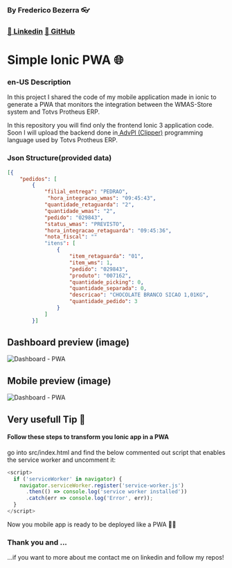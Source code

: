### By Frederico Bezerra :eyeglasses:
### [:link: Linkedin](https://www.linkedin.com/in/fredericobezerra ) [:link: GitHub](https://github.com/freddneos)


# Simple Ionic PWA :globe_with_meridians:
###  en-US  Description

In this project I shared the code of my mobile application made in ionic to generate a PWA that monitors the integration between the WMAS-Store system and Totvs Protheus ERP.

In this repository you will find only the frontend Ionic 3 application code.
Soon I will upload the backend done in[ AdvPl (Clipper)](https://en.wikipedia.org/wiki/AdvPL " AdvPl (Clipper)") programming language used by Totvs Protheus ERP.

### Json Structure(provided data)

```json
[{
    "pedidos": [
        {
            "filial_entrega": "PEDRAO",
			 "hora_integracao_wmas": "09:45:43",
            "quantidade_retaguarda": "2",
            "quantidade_wmas": "2",
            "pedido": "029843",
            "status_wmas": "PREVISTO",
            "hora_integracao_retaguarda": "09:45:36",
            "nota_fiscal": ""
            "itens": [
                {
                    "item_retaguarda": "01",
                    "item_wms": 1,
                    "pedido": "029843",
                    "produto": "007162",
                    "quantidade_picking": 0,
                    "quantidade_separada": 0,
                    "descricao": "CHOCOLATE BRANCO SICAO 1,01KG",
                    "quantidade_pedido": 3
                }
            ]
        }]
```
## Dashboard preview (image)

![](http://www.neosdev.com.br/img/portifolio/cpwms/webappCasaspedro_wms.png "Dashboard - PWA")

## Mobile preview (image)
![](http://www.neosdev.com.br/img/portifolio/cpwms/appCasaspedrowms.png "Dashboard - PWA")



## Very usefull Tip :gem:
#### Follow these steps to transform you Ionic app in a PWA

go into src/index.html and find the below commented out script that enables the service worker and uncomment it:
```javascript
<script>
  if ('serviceWorker' in navigator) {
    navigator.serviceWorker.register('service-worker.js')
      .then(() => console.log('service worker installed'))
      .catch(err => console.log('Error', err));
  }
</script>
```
Now you mobile app is ready to be deployed like a PWA :clap::clap:

### Thank you and ...
...if you want to more about me contact me on linkedin and follow my repos!

